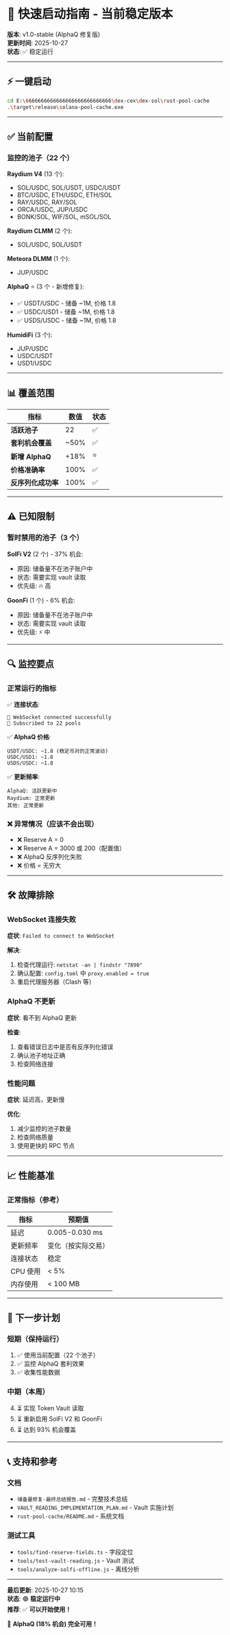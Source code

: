 # 🚀 快速启动指南 - 当前稳定版本

**版本**: v1.0-stable (AlphaQ 修复版)  
**更新时间**: 2025-10-27  
**状态**: ✅ 稳定运行

---

## ⚡ 一键启动

```bash
cd E:\6666666666666666666666666666\dex-cex\dex-sol\rust-pool-cache
.\target\release\solana-pool-cache.exe
```

---

## ✅ 当前配置

### 监控的池子（22 个）

**Raydium V4** (13 个):
- SOL/USDC, SOL/USDT, USDC/USDT
- BTC/USDC, ETH/USDC, ETH/SOL
- RAY/USDC, RAY/SOL
- ORCA/USDC, JUP/USDC
- BONK/SOL, WIF/SOL, mSOL/SOL

**Raydium CLMM** (2 个):
- SOL/USDC, SOL/USDT

**Meteora DLMM** (1 个):
- JUP/USDC

**AlphaQ** ⭐ (3 个 - 新增修复):
- ✅ USDT/USDC - 储备 ~1M, 价格 1.8
- ✅ USDC/USD1 - 储备 ~1M, 价格 1.8
- ✅ USDS/USDC - 储备 ~1M, 价格 1.8

**HumidiFi** (3 个):
- JUP/USDC
- USDC/USDT
- USD1/USDC

---

## 📊 覆盖范围

| 指标 | 数值 | 状态 |
|------|------|------|
| **活跃池子** | 22 | ✅ |
| **套利机会覆盖** | ~50% | ✅ |
| **新增 AlphaQ** | +18% | ⭐ |
| **价格准确率** | 100% | ✅ |
| **反序列化成功率** | 100% | ✅ |

---

## ⚠️ 已知限制

### 暂时禁用的池子（3 个）

**SolFi V2** (2 个) - 37% 机会:
- 原因: 储备量不在池子账户中
- 状态: 需要实现 vault 读取
- 优先级: 🔥 高

**GoonFi** (1 个) - 6% 机会:
- 原因: 储备量不在池子账户中
- 状态: 需要实现 vault 读取
- 优先级: ⚡ 中

---

## 🔍 监控要点

### 正常运行的指标

✅ **连接状态**:
```
🔌 WebSocket connected successfully
📡 Subscribed to 22 pools
```

✅ **AlphaQ 价格**:
```
USDT/USDC: ~1.8 (稳定币对的正常波动)
USDC/USD1: ~1.8
USDS/USDC: ~1.8
```

✅ **更新频率**:
```
AlphaQ: 活跃更新中
Raydium: 正常更新
其他: 正常更新
```

### ❌ 异常情况（应该不会出现）

- ❌ Reserve A = 0
- ❌ Reserve A = 3000 或 200（配置值）
- ❌ AlphaQ 反序列化失败
- ❌ 价格 = 无穷大

---

## 🛠️ 故障排除

### WebSocket 连接失败

**症状**: `Failed to connect to WebSocket`

**解决**:
1. 检查代理运行: `netstat -an | findstr "7890"`
2. 确认配置: `config.toml` 中 `proxy.enabled = true`
3. 重启代理服务器（Clash 等）

### AlphaQ 不更新

**症状**: 看不到 AlphaQ 更新

**检查**:
1. 查看错误日志中是否有反序列化错误
2. 确认池子地址正确
3. 检查网络连接

### 性能问题

**症状**: 延迟高，更新慢

**优化**:
1. 减少监控的池子数量
2. 检查网络质量
3. 使用更快的 RPC 节点

---

## 📈 性能基准

### 正常指标（参考）

| 指标 | 预期值 |
|------|--------|
| 延迟 | 0.005-0.030 ms |
| 更新频率 | 变化（按实际交易） |
| 连接状态 | 稳定 |
| CPU 使用 | < 5% |
| 内存使用 | < 100 MB |

---

## 🎯 下一步计划

### 短期（保持运行）

1. ✅ 使用当前配置（22 个池子）
2. ✅ 监控 AlphaQ 套利效果
3. ✅ 收集性能数据

### 中期（本周）

4. ⏳ 实现 Token Vault 读取
5. ⏳ 重新启用 SolFi V2 和 GoonFi
6. ⏳ 达到 93% 机会覆盖

---

## 📞 支持和参考

### 文档

- `储备量修复-最终总结报告.md` - 完整技术总结
- `VAULT_READING_IMPLEMENTATION_PLAN.md` - Vault 实施计划
- `rust-pool-cache/README.md` - 系统文档

### 测试工具

- `tools/find-reserve-fields.ts` - 字段定位
- `tools/test-vault-reading.js` - Vault 测试
- `tools/analyze-solfi-offline.js` - 离线分析

---

**最后更新**: 2025-10-27 10:15  
**状态**: 🟢 **稳定运行中**  
**推荐**: ✅ **可以开始使用！**

🎉 **AlphaQ (18% 机会) 完全可用！**




